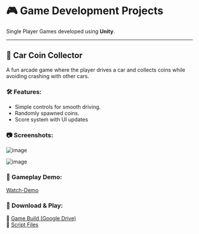 # 🎮 Game Development Projects

Single Player Games developed using **Unity**.

---

## 🚗 Car Coin Collector
A fun arcade game where the player drives a car and collects coins while avoiding crashing with other cars.

### 🛠 Features:
- Simple controls for smooth driving.
- Randomly spawned coins.
- Score system with UI updates


### 📷 Screenshots:
![image](https://github.com/user-attachments/assets/cbd07a3f-89cd-4050-a34e-eb2fb022f1df)

![image](https://github.com/user-attachments/assets/c1ceb8eb-b246-46aa-88b4-e7713192c36b)



### 🎥 Gameplay Demo:
[Watch-Demo](https://drive.google.com/drive/folders/1V1N5kbfb-2JQrL1b5xXHecPIHh99vZdr?usp=sharing)


### 📂 Download & Play:
🔹 [Game Build (Google Drive)](https://drive.google.com/file/d/1D3YbPpJ0IGZKAG2aYfC08UFGr7ccZb53/view?usp=sharing)  
🔹 [Script Files](https://drive.google.com/drive/folders/1Y_8SK7qjWMNmhIxEKtdgdLU6BBPRERYT?usp=sharing)
